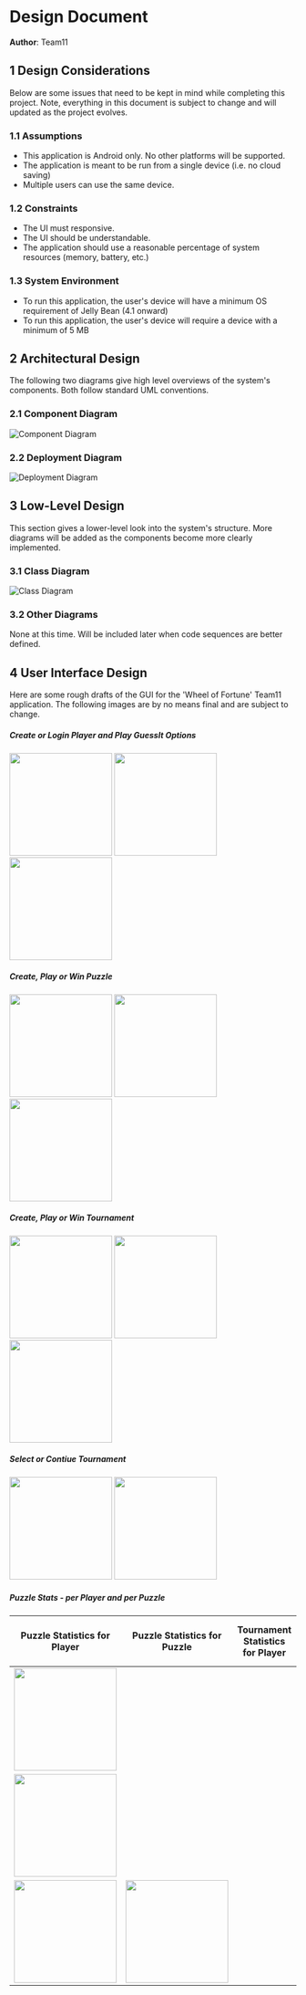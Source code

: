 # Design Document

**Author**: Team11

## 1 Design Considerations

Below are some issues that need to be kept in mind while completing this project. Note, everything in this document is subject to change and will updated as the project evolves. 

### 1.1 Assumptions

* This application is Android only. No other platforms will be supported.
* The application is meant to be run from a single device (i.e. no cloud saving)
* Multiple users can use the same device.

### 1.2 Constraints

* The UI must responsive. 
* The UI should be understandable.
* The application should use a reasonable percentage of system resources (memory, battery, etc.)

### 1.3 System Environment

* To run this application, the user's device will have a minimum OS requirement of Jelly Bean (4.1 onward)
* To run this application, the user's device will require a device with a minimum of 5 MB

## 2 Architectural Design

The following two diagrams give high level overviews of the system's components. Both follow standard UML conventions. 

### 2.1 Component Diagram

![Component Diagram](../Design-Team/Resources/component-diagram.png)

### 2.2 Deployment Diagram

![Deployment Diagram](../Design-Team/Resources/deployment-diagram.png)

## 3 Low-Level Design

This section gives a lower-level look into the system's structure. More diagrams will be added as the components become more clearly implemented. 

### 3.1 Class Diagram

![Class Diagram](../Design-Team/design-team.png)

### 3.2 Other Diagrams

None at this time. Will be included later when code sequences are better defined. 

## 4 User Interface Design

Here are some rough drafts of the GUI for the 'Wheel of Fortune' Team11 application. The following images are by no means final and are subject to change. 

##### Create or Login Player and Play GuessIt Options
<img src="../Design-Team/Resources/Beta-Mockups/login.png" width="180">
<img src="../Design-Team/Resources/Beta-Mockups/create_player.png" width="180">
<img src="../Design-Team/Resources/Beta-Mockups/play_guessit.png" width="180">

##### Create, Play or Win Puzzle
<img src="../Design-Team/Resources/Beta-Mockups/create_puzzle.png" width="180">
<img src="../Design-Team/Resources/Beta-Mockups/play_puzzle.png" width="180">
<img src="../Design-Team/Resources/Beta-Mockups/won_puzzle.png" width="180">

##### Create, Play or Win Tournament
<img src="../Design-Team/Resources/Beta-Mockups/create_tournament.png" width="180">
<img src="../Design-Team/Resources/Beta-Mockups/play_tournament.png" width="180">
<img src="../Design-Team/Resources/Beta-Mockups/won_tournament.png" width="180">

##### Select or Contiue Tournament
<img src="../Design-Team/Resources/Beta-Mockups/select_tournament.png" width="180">
<img src="../Design-Team/Resources/Beta-Mockups/select_continue_tournament.png" width="180">

##### Puzzle Stats - per Player and per Puzzle


Puzzle Statistics for Player | Puzzle Statistics for Puzzle | Tournament Statistics for Player | Tournament Statistics for Tournament
:-------------------------------:|:------------------------------------:|:------------------------------------:|:------------------------------------:
<img src="../Design-Team/Resources/Beta-Mockups/player_puzzle_stats.png" width="180"> |
<img src="../Design-Team/Resources/Beta-Mockups/puzzle_stats.png" width="180"> |
<img src="../Design-Team/Resources/Beta-Mockups/player_tournament_stats.png" width="180">  | <img src="../Design-Team/Resources/Beta-Mockups/tournament_stats.png" width="180">
